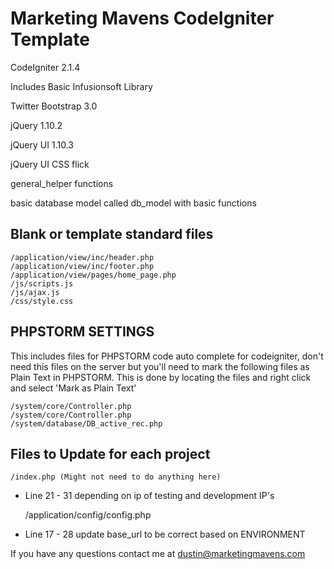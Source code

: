 Marketing Mavens CodeIgniter Template
=====================================

CodeIgniter 2.1.4

Includes Basic Infusionsoft Library

Twitter Bootstrap 3.0

jQuery 1.10.2

jQuery UI 1.10.3

jQuery UI CSS flick

general_helper functions

basic database model called db_model with basic functions


Blank or template standard files
--------------------------------

    /application/view/inc/header.php
    /application/view/inc/footer.php
    /application/view/pages/home_page.php
    /js/scripts.js
    /js/ajax.js
    /css/style.css




PHPSTORM SETTINGS
-----------------

This includes files for PHPSTORM code auto complete
for codeigniter, don't need this files on the server
but you'll need to mark the following files as Plain
Text in PHPSTORM. This is done by locating the files
and right click and select 'Mark as Plain Text'

    /system/core/Controller.php
    /system/core/Controller.php
    /system/database/DB_active_rec.php




Files to Update for each project
--------------------------------

    /index.php (Might not need to do anything here)
* Line 21 - 31 depending on ip of testing and development IP's

    /application/config/config.php
* Line 17 - 28 update base_url to be correct based on ENVIRONMENT


If you have any questions contact me at dustin@marketingmavens.com